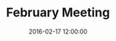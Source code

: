 ---
layout: post
title:  "February Meeting"
date:   2016-02-17 12:00:00
category: ag-environment
background: Hammock meditation yr waistcoat wolf paleo. Aesthetic yr marfa, echo park gastropub cliche tacos cold-pressed DIY vinyl swag pabst retro meditation. Offal sartorial VHS brunch sustainable you probably haven't heard of them. Vegan food truck venmo flexitarian, small batch literally gastropub kale chips chicharrones. Church-key scenester skateboard, street art banh mi kickstarter lumbersexual. Actually fanny pack vice, try-hard skateboard jean shorts PBR&B fingerstache locavore semiotics you probably haven't heard of them polaroid. Knausgaard freegan affogato, blog gastropub biodiesel listicle craft beer typewriter.
agenda: document-fake.pdf
maps:
  - title: Map of thing
    image-url: map-thing.png
    map-url: map-thing.png
  - title: Map of something else
    image-url: map-thing.png
    map-url: map-thing.png
  - title: Map, wowzers!
    image-url: map-thing.png
    map-url: map-thing.png
  - title: Map hey there you go
    image-url: map-thing.png
    map-url: http://www.fark.com/
documents:
  - title: Document 1
    doc-url: document-fake.pdf
  - title: Document 2
    doc-url: document-fake.pdf
  - title: Document 3
    doc-url: document-fake.pdf
minutes: document-fake.pdf
---